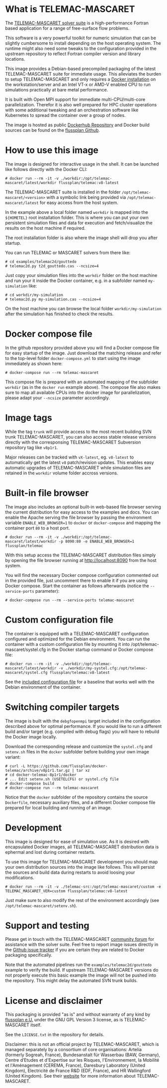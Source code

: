# What is TELEMAC-MASCARET

The [TELEMAC-MASCARET solver suite](http://www.opentelemac.org) is a high-performance Fortran based application for a range
of free-surface flow problems.

This software is a very powerful toolkit for numeric simulation that can be slightly cumbersome to install depending on the
host operating system. The runtime might also need some tweaks to the configuration provided in the upstream repository to
reflect Fortran compiler version and library locations.

This image provides a Debian-based precompiled packaging of the latest TELEMAC-MASCARET suite for immediate usage. This
alleviates the burden to setup TELEMAC-MASCARET and only requires a [Docker installation](https://docs.docker.com/get-docker/)
on the workstation/server and an Intel VT-x or AMD-V enabled CPU to run simulations practically at bare metal performance.

It is built with Open MPI support for immediate multi-CPU/multi-core parallelization. Therefor it is also well prepared for
HPC cluster operations with some additional tweaking and an orchestration software like Kubernetes to spread the container over
a group of nodes.

The image is hosted as public [Dockerhub Repository](https://hub.docker.com/repository/docker/flussplan/telemac) and Docker
build sources can be found on the [flussplan Github](https://github.com/flussplan/docker-telemac).

# How to use this image

The image is designed for interactive usage in the shell. It can be launched like follows directly with the Docker CLI:

```
# docker run --rm -it -v ./workdir:/opt/telemac-mascaret/latest/workdir flussplan/telemac:v8-latest
```

The TELEMAC-MASCARET suite is installed in the folder `/opt/telemac-mascaret/<version>` with a symbolic link being provided
via `/opt/telemac-mascaret/latest` for easy access from the host system.

In the example above a local folder named `workdir` is mapped into the `${HOMETEL}` root installation folder. This is where you
can put your own persistent simulation files and data for execution and fetch/visualize the results on the host machine if required.

The root installation folder is also where the image shell will drop you after startup.

You can run TELEMAC or MASCARET solvers from there like:

```
# cd examples/telemac2d/gouttedo
# telemac2d.py t2d_gouttedo.cas --ncsize=4
```

Just copy your simulation files into the `workdir` folder on the host machine and run your it inside the Docker container, e.g.
in a subfolder named `my-simulation` like:

```
# cd workdir/my-simulation
# telemac2d.py my-simulation.cas --ncsize=4
```

On the host machine you can browse the local folder `workdir/my-simulation` after the simulation has finished to check the results.  

# Docker compose file

In the github repository provided above you will find a Docker compose file for easy startup of the image. Just download the matching
release and refer to the top-level folder `docker-compose.yml` to start using the image immediately as shown here:

```
# docker-compose run --rm telemac-mascaret
```

This compose file is prepared with an automated mapping of the subfolder `workdir` (as in the `docker run` example above).
The compose file also makes sure to map all available CPUs into the docker image for parallelization, please adapt your `--ncsize` parameter
accordingly.

# Image tags

While the tag `trunk` will provide access to the most recent building SVN trunk TELEMAC-MASCARET, you can also access stable release versions directly
with the corresponsing TELEMAC-MASCARET Subversion repository tag like `v8p1r1`.

Major releases can be tracked with `vX-latest`, eg. `v8-latest` to automatically get the latest `v8` patch/revision updates. This enables easy
automatic upgrades of TELEMAC-MASCARET while simulation files are retained in the `workdir` volume folder accross versions.

# Built-in file browser

The image also includes an optional built-in web-based file browser serving the current distribution for easy access to the examples and docs. You can
enable the Apache serving the file browser by passing the environment variable `ENABLE_WEB_BROWSER=1` to `docker` or `docker-compose` and mapping the
container port `80` to a host port.

```
# docker run --rm -it -v ./workdir:/opt/telemac-mascaret/latest/workdir -p 8090:80 -e ENABLE_WEB_BROWSER=1 flussplan/telemac
```

With this setup access the TELEMAC-MASCARET distribution files simply by opening the file browser running at [http://localhost:8090](http://localhost:8090)
from the host system.

You will find the necessary Docker compose configuration commented out in the provided file, just uncomment there to enable it if you are using
Docker compose. Start the container as follows afterwards (notice the `--service-ports` parameter):

```
# docker-compose run --rm --service-ports telemac-mascaret
```

# Custom configuration file

The container is equipped with a TELEMAC-MASCARET configuration configured and optimized for the Debian environment. You can run the container with a custom
configuration file by mounting it into /opt/telemac-mascaret/systel.cfg in the Docker startup command or Docker compose file:

```
# docker run --rm -it -v ./workdir:/opt/telemac-mascaret/latest/workdir -v ./workdir/my-systel.cfg:/opt/telemac-mascaret/systel.cfg flussplan/telemac:v8-latest
```

See the [included configuration file](https://github.com/flussplan/docker-telemac/blob/master/docker/systel.cfg) for a baseline that works well with the
Debian environment of the container.

# Switching compiler targets

The image is built with the `debgfopenmpi` target included in the configuration described above for optimal performance. If you would like to run a different
build and/or target (e.g. compiled with debug flags) you will have to rebuild the Docker image locally.

Download the corresponding release and customize the `systel.cfg` and `setenv.sh` files in the `docker` subfolder before building your own image variant:

```
# curl -L https://github.com/flussplan/docker-telemac/archive/v8p1r1.tar.gz | tar xz
# cd docker-telemac-8p1r1/docker
# ... Edit setenv.sh (USETELCFG) or systel.cfg file
# docker-compose build
# docker-compose run --rm telemac-mascaret
```

Notice that the `docker` subfolder of the repository contains the source `Dockerfile`, necessary auxiliary files, and a different Docker compose file prepared
for local building and running of an image.

# Development

This image is designed for ease of simulation use. As it is desired with encapsulated Docker images, all TELEMAC-MASCARET distribution data is ephermal and
lost during container restarts.

To use this image for TELEMAC-MASCARET development you should map your own distribution sources into the image like follows. This will persist the sources and build
data during restarts to avoid loosing your modifications.

```
# docker run --rm -it -v ./telemac-src:/opt/telemac-mascaret/custom -e TELEMAC_MASCARET_VER=custom flussplan/telemac:v8-latest
```

Just make sure to also modify the rest of the environment accordingly (see `/opt/telemac-mascaret/setenv.sh`).

# Support and testing

Please get in touch with the TELEMAC-MASCARET [community forum](http://www.opentelemac.org/index.php/kunena) for assistance with the solver
suite. Feel free to report image issues directly in the [Github issue tracker](https://github.com/flussplan/docker-telemac/issues) if you are
certain they are related to Docker packaging specifically.

Note that the automated pipelines run the `examples/telemac2d/gouttedo` example to verify the build. If upstream TELEMAC-MASCARET versions do
not properly execute this basic example the image will not be pushed into the repository. This might delay the automated SVN trunk builds.

# License and disclaimer

This packaging is provided "as is" and without warranty of any kind by [flussplan e.U.](http://www.flussplan.at) under the GNU GPL Version 3 license,
as is TELEMAC-MASCARET itself.

See the `LICENSE.txt` in the repository for details.

Disclaimer: this is not an official project by TELEMAC-MASCARET, which is managed separately by a consortium of core organisations: Artelia (formerly
Sogreah, France), Bundesanstalt für Wasserbau (BAW, Germany), Centre d’Etudes et d'Expertise sur les Risques, l'Environnement, la Mobilité et l'Aménagement
(CEREMA, France), Daresbury Laboratory (United Kingdom), Electricité de France R&D (EDF, France), and HR Wallingford (United Kingdom). See their
[website](http://www.opentelemac.org/) for more information about TELEMAC-MASCARET.